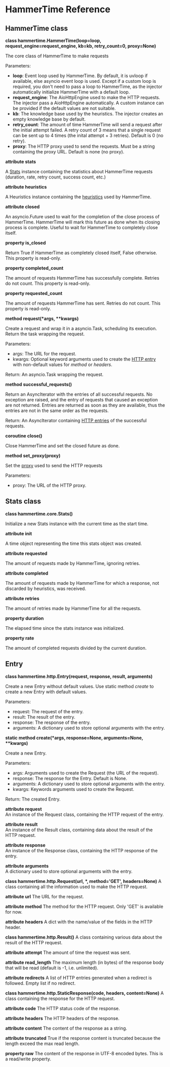 # HammerTime Reference


## HammerTime class

**class hammertime.HammerTime(loop=loop, request_engine=request_engine, kb=kb, retry_count=0, proxy=None)**

The core class of HammerTime to make requests

Parameters:

* **loop**: Event loop used by HammerTime. By default, it is uvloop if available, else asyncio event loop is
            used. Except if a custom loop is required, you don't need to pass a loop to HammerTime, as the injector 
            automatically initialize HammerTime with a default loop.
* **request_engine**: The AioHttpEngine used to make the HTTP requests. The injector pass a AioHttpEngine automatically.
                      A custom instance can be provided if the default values are not suitable.
* **kb**: The knowledge base used by the heuristics. The injector creates an empty knowledge base by default.
* **retry_count**: The amount of time HammerTime will send a request after the initial attempt failed. A retry count of 
                   3 means that a single request can be sent up to 4 times (the inital attempt + 3 retries). Default is
                   0 (no retry).
* **proxy**: The HTTP proxy used to send the requests. Must be a string containing the proxy URL. Default is none 
             (no proxy).

**attribute stats**

A [Stats](#stats-class) instance containing the statistics about HammerTime requests (duration, rate, retry count, 
success count, etc.)
    
**attribute heuristics**

A Heuristics instance containing the [heuristics](heuristics.md) used by HammerTime.

**attribute closed**

An asyncio.Future used to wait for the completion of the close process of HammerTime. HammerTime will mark this 
future as done when its closing process is complete. Useful to wait for HammerTime to completely close itself.

**property is_closed**

Return True if HammerTime as completely closed itself, False otherwise. This property is read-only.
    
**property completed_count**
    
The amount of requests HammerTime has successfully complete. Retries do not count. This property is read-only.
    
**property requested_count**
    
The amount of requests HammerTime has sent. Retries do not count. This property is read-only.

**method request(\*args, \*\*kwargs)**

Create a request and wrap it in a asyncio.Task, scheduling its execution. Return the task wrapping the request.

Parameters:

* args: The URL for the request.
* kwargs: Optional keyword arguments used to create the [HTTP entry](#entry) with non-default values for *method*
          or *headers*.
    
Return: An asyncio.Task wrapping the request.

**method successful_requests()**

Return an AsyncIterator with the entries of all successful requests. No exception are raised, and the entry of 
requests that caused an exception are not returned. Entries are returned as soon as they are available, thus the
entries are not in the same order as the requests.

Return: An AsyncIterator containing [HTTP entries](#entry) of the successful requests.

**coroutine close()**

Close HammerTime and set the closed future as done.

**method set_proxy(proxy)**

Set the [proxy](proxy.md) used to send the HTTP requests

Parameters:

* proxy: The URL of the HTTP proxy.


## Stats class

**class hammertime.core.Stats()**

Initialize a new Stats instance with the current time as the start time.

**attribute init**

A time object representing the time this stats object was created.

**attribute requested**

The amount of requests made by HammerTime, ignoring retries.

**attribute completed**

The amount of requests made by HammerTime for which a response, not discarded by heuristics, was received.

**attribute retries**

The amount of retries made by HammerTime for all the requests.

**property duration**

The elapsed time since the stats instance was initialized.

**property rate**

The amount of completed requests divided by the current duration.


## Entry

**class hammertime.http.Entry(request, response, result, arguments)**

Create a new Entry without default values. Use static method *create* to create a new Entry with default values.

Parameters:

* request: The request of the entry.
* result: The result of the entry.
* response: The response of the entry.
* arguments: A dictionary used to store optional arguments with the entry.

**static method create(\*args, response=None, arguments=None, \*\*kwargs)**

Create a new Entry.

Parameters:

* args: Arguments used to create the Request (the URL of the request).
* response: The response for the Entry. Default is None.
* arguments: A dictionary used to store optional arguments with the entry.
* kwargs: Keywords arguments used to create the Request.

Return: The created Entry.

**attribute request**  
An instance of the Request class, containing the HTTP request of the entry.
    
**attribute result**  
An instance of the Result class, containing data about the result of the HTTP request.

**attribute response**  
An instance of the Response class, containing the HTTP response of the entry.

**attribute arguments**  
A dictionary used to store optional arguments with the entry.


**class hammertime.http.Request(url, \*, method='GET', headers=None)**
A class containing all the information used to make the HTTP request.

**attribute url**
The URL for the request.

**attribute method**
The method for the HTTP request. Only 'GET' is available for now.

**attribute headers**
A dict with the name/value of the fields in the HTTP header.


**class hammertime.http.Result()**
A class containing various data about the result of the HTTP request.

**attribute attempt**
The amount of time the request was sent.

**attribute read_length**
The maximum length (in bytes) of the response body that will be read (default is -1, i.e. unlimited).

**attribute redirects**
A list of HTTP entries generated when a redirect is followed. Empty list if no redirect.


**class hammertime.http.StaticResponse(code, headers, content=None)**
A class containing the response for the HTTP request.

**attribute code**
The HTTP status code of the response.

**attribute headers**
The HTTP headers of the response.

**attribute content**
The content of the response as a string.

**attribute truncated**
True if the response content is truncated because the length exceed the max read length.

**property raw**
The content of the response in UTF-8 encoded bytes. This is a read/write property.
